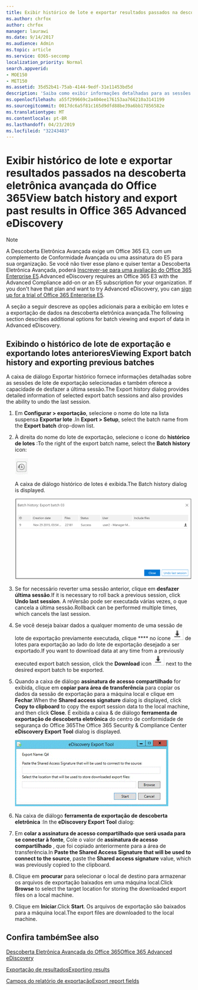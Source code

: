 ```yaml
---
title: Exibir histórico de lote e exportar resultados passados na descoberta eletrônica avançada do Office 365
ms.author: chrfox
author: chrfox
manager: laurawi
ms.date: 9/14/2017
ms.audience: Admin
ms.topic: article
ms.service: O365-seccomp
localization_priority: Normal
search.appverid:
- MOE150
- MET150
ms.assetid: 35d52b41-75ab-4144-9edf-31e11453bd5d
description: 'Saiba como exibir informações detalhadas para as sessões de lote de exportação selecionadas e como desfazer a última sessão de exportação na descoberta eletrônica avançada do Office 365.  '
ms.openlocfilehash: a55f299669c2a404ee176153aa766210a3141199
ms.sourcegitcommit: 0017dc6a5f81c165d9dfd88be39a6bb17856582e
ms.translationtype: MT
ms.contentlocale: pt-BR
ms.lasthandoff: 04/23/2019
ms.locfileid: "32243483"
---
```

# <a name="view-batch-history-and-export-past-results-in-office-365-advanced-ediscovery"></a><span data-ttu-id="765fe-103">Exibir histórico de lote e exportar resultados passados na descoberta eletrônica avançada do Office 365</span><span class="sxs-lookup"><span data-stu-id="765fe-103">View batch history and export past results in Office 365 Advanced eDiscovery</span></span>

> [!NOTE]
> <span data-ttu-id="765fe-p101">A Descoberta Eletrônica Avançada exige um Office 365 E3, com um complemento de Conformidade Avançada ou uma assinatura do E5 para sua organização. Se você não tiver esse plano e quiser tentar a Descoberta Eletrônica Avançada, poderá [Inscrever-se para uma avaliação do Office 365 Enterprise E5](https://go.microsoft.com/fwlink/p/?LinkID=698279).</span><span class="sxs-lookup"><span data-stu-id="765fe-p101">Advanced eDiscovery requires an Office 365 E3 with the Advanced Compliance add-on or an E5 subscription for your organization. If you don't have that plan and want to try Advanced eDiscovery, you can [sign up for a trial of Office 365 Enterprise E5](https://go.microsoft.com/fwlink/p/?LinkID=698279).</span></span> 
  
<span data-ttu-id="765fe-106">A seção a seguir descreve as opções adicionais para a exibição em lotes e a exportação de dados na descoberta eletrônica avançada.</span><span class="sxs-lookup"><span data-stu-id="765fe-106">The following section describes additional options for batch viewing and export of data in Advanced eDiscovery.</span></span> 
  
## <a name="viewing-export-batch-history-and-exporting-previous-batches"></a><span data-ttu-id="765fe-107">Exibindo o histórico de lote de exportação e exportando lotes anteriores</span><span class="sxs-lookup"><span data-stu-id="765fe-107">Viewing Export batch history and exporting previous batches</span></span>

<span data-ttu-id="765fe-108">A caixa de diálogo Exportar histórico fornece informações detalhadas sobre as sessões de lote de exportação selecionadas e também oferece a capacidade de desfazer a última sessão.</span><span class="sxs-lookup"><span data-stu-id="765fe-108">The Export history dialog provides detailed information of selected export batch sessions and also provides the ability to undo the last session.</span></span>
  
1. <span data-ttu-id="765fe-109">Em **Configurar \> exportação**, selecione o nome do lote na lista suspensa **Exportar lote** .</span><span class="sxs-lookup"><span data-stu-id="765fe-109">In **Export \> Setup**, select the batch name from the **Export batch** drop-down list.</span></span> 
    
2. <span data-ttu-id="765fe-110">À direita do nome do lote de exportação, selecione o ícone do **histórico de lotes** :</span><span class="sxs-lookup"><span data-stu-id="765fe-110">To the right of the export batch name, select the **Batch history** icon:</span></span> 
    
    ![Ícone de histórico de exportação em lotes](media/a14f6ef9-0c3c-4851-b65d-9380f2d8a38a.gif)
  
    <span data-ttu-id="765fe-112">A caixa de diálogo histórico de lotes é exibida.</span><span class="sxs-lookup"><span data-stu-id="765fe-112">The Batch history dialog is displayed.</span></span>
    
    ![Histórico de exportação em lotes](media/04c5b75c-348c-491d-b4fe-716659333890.png)
  
3. <span data-ttu-id="765fe-114">Se for necessário reverter uma sessão anterior, clique em **desfazer última sessão**.</span><span class="sxs-lookup"><span data-stu-id="765fe-114">If it is necessary to roll back a previous session, click **Undo last session**.</span></span> <span data-ttu-id="765fe-115">A reVersão pode ser executada várias vezes, o que cancela a última sessão.</span><span class="sxs-lookup"><span data-stu-id="765fe-115">Rollback can be performed multiple times, which cancels the last session.</span></span>
    
4. <span data-ttu-id="765fe-116">Se você deseja baixar dados a qualquer momento de uma sessão de lote de exportação previamente executada, clique \*\*\*\* no ícone ![download de download do histórico](media/de69b920-a6ac-4ddb-b93e-e1cc5888e6c4.gif) de lotes para exportação ao lado do lote de exportação desejado a ser exportado.</span><span class="sxs-lookup"><span data-stu-id="765fe-116">If you want to download data at any time from a previously executed export batch session, click the **Download** icon ![Export batch history download icon](media/de69b920-a6ac-4ddb-b93e-e1cc5888e6c4.gif) next to the desired export batch to be exported.</span></span> 
    
5. <span data-ttu-id="765fe-117">Quando a caixa de diálogo **assinatura de acesso compartilhado** for exibida, clique em **copiar para área de transferência** para copiar os dados da sessão de exportação para a máquina local e clique em **Fechar**.</span><span class="sxs-lookup"><span data-stu-id="765fe-117">When the **Shared access signature** dialog is displayed, click **Copy to clipboard** to copy the export session data to the local machine, and then click **Close**.</span></span> <span data-ttu-id="765fe-118">É exibida a caixa &amp; de diálogo **ferramenta de exportação de descoberta eletrônica** do centro de conformidade de segurança do Office 365</span><span class="sxs-lookup"><span data-stu-id="765fe-118">The Office 365 Security &amp; Compliance Center **eDiscovery Export Tool** dialog is displayed.</span></span> 
    
    ![Diálogo Exportar Descoberta Eletrônica](media/01f79d2d-6da0-45e6-9c6f-ab12347572cb.gif)
  
6. <span data-ttu-id="765fe-120">Na caixa de diálogo **ferramenta de exportação de descoberta eletrônica** :</span><span class="sxs-lookup"><span data-stu-id="765fe-120">In the **eDiscovery Export Tool** dialog:</span></span> 
    
1. <span data-ttu-id="765fe-121">Em **colar a assinatura de acesso compartilhado que será usada para se conectar à fonte**, Cole o valor de **assinatura de acesso compartilhado** , que foi copiado anteriormente para a área de transferência.</span><span class="sxs-lookup"><span data-stu-id="765fe-121">In **Paste the Shared Access Signature that will be used to connect to the source**, paste the **Shared access signature** value, which was previously copied to the clipboard.</span></span> 
    
2. <span data-ttu-id="765fe-122">Clique em **procurar** para selecionar o local de destino para armazenar os arquivos de exportação baixados em uma máquina local.</span><span class="sxs-lookup"><span data-stu-id="765fe-122">Click **Browse** to select the target location for storing the downloaded export files on a local machine.</span></span> 
    
3. <span data-ttu-id="765fe-123">Clique em **Iniciar**.</span><span class="sxs-lookup"><span data-stu-id="765fe-123">Click **Start**.</span></span> <span data-ttu-id="765fe-124">Os arquivos de exportação são baixados para a máquina local.</span><span class="sxs-lookup"><span data-stu-id="765fe-124">The export files are downloaded to the local machine.</span></span> 
    
## <a name="see-also"></a><span data-ttu-id="765fe-125">Confira também</span><span class="sxs-lookup"><span data-stu-id="765fe-125">See also</span></span>

[<span data-ttu-id="765fe-126">Descoberta Eletrônica Avançada do Office 365</span><span class="sxs-lookup"><span data-stu-id="765fe-126">Office 365 Advanced eDiscovery</span></span>](office-365-advanced-ediscovery.md)
  
[<span data-ttu-id="765fe-127">Exportação de resultados</span><span class="sxs-lookup"><span data-stu-id="765fe-127">Exporting results </span></span>](export-results-in-advanced-ediscovery.md)

[<span data-ttu-id="765fe-128">Campos do relatório de exportação</span><span class="sxs-lookup"><span data-stu-id="765fe-128">Export report fields</span></span>](export-report-fields-in-advanced-ediscovery.md)

